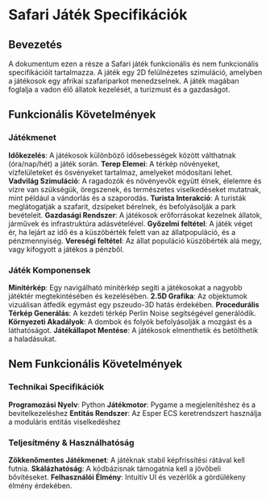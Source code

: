 # Safari Játék Specifikációk

## Bevezetés

A dokumentum ezen a része a Safari játék funkcionális
és nem funkcionális specifikációit tartalmazza. A játék egy 2D felülnézetes szimuláció,
amelyben a játékosok egy afrikai szafariparkot menedzselnek.
A játék magában foglalja a vadon élő állatok kezelését, a turizmust és a gazdaságot.

## Funkcionális Követelmények

### Játékmenet

**Időkezelés**:
    A játékosok különböző idősebességek között válthatnak (óra/nap/hét) a játék során.
**Terep Elemei**:
    A térkép növényeket, vízfelületeket és ösvényeket tartalmaz,
    amelyeket módosítani lehet.
**Vadvilág Szimuláció**:
    A ragadozók és növényevők együtt élnek, élelemre és vízre van szükségük,
    öregszenek, és természetes viselkedéseket mutatnak, mint például a vándorlás
    és a szaporodás.
**Turista Interakció**:
    A turisták meglátogatják a szafarit, dzsipeket bérelnek, és befolyásolják
    a park bevételeit.
**Gazdasági Rendszer**:
    A játékosok erőforrásokat kezelnek állatok, járművek és infrastruktúra adásvételével.
**Győzelmi feltétel**:
    A játék véget ér, ha lejárt az idő és a küszöbérték felett van az állatpopuláció,
    és a pénzmennyiség.
**Vereségi feltétel**:
    Az állat populáció küszöbérték alá megy, vagy kifogyott a játékos a pénzből.

### Játék Komponensek

**Minitérkép**:
    Egy navigálható minitérkép segíti a játékosokat a nagyobb játéktér
    megtekintésében és kezelésében.
**2.5D Grafika**:
    Az objektumok vizuálisan átfedik egymást egy pszeudo-3D hatás érdekében.
**Procedurális Térkép Generálás**:
    A kezdeti térkép Perlin Noise segítségével generálódik.
**Környezeti Akadályok**:
    A dombok és folyók befolyásolják a mozgást és a láthatóságot.
**Játékállapot Mentése**:
    A játékosok elmenthetik és betölthetik a haladásukat.

## Nem Funkcionális Követelmények

### Technikai Specifikációk

**Programozási Nyelv**:
    Python
**Játékmotor**:
    Pygame a megjelenítéshez és a bevitelkezeléshez
**Entitás Rendszer**:
    Az Esper ECS keretrendszert használja a moduláris entitás viselkedéshez

### Teljesítmény & Használhatóság

**Zökkenőmentes Játékmenet**: A játéknak stabil képfrissítési rátával kell futnia.
**Skálázhatóság**: A kódbázisnak támogatnia kell a jövőbeli bővítéseket.
**Felhasználói Élmény**: Intuitív UI és vezérlők a gördülékeny élmény érdekében.
